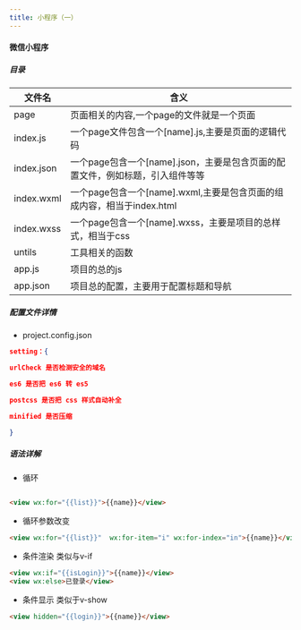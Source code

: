 ```yaml
---
title: 小程序（一）
---
```


#### 微信小程序


##### 目录

|文件名| 含义|
|-----|------|
|page|页面相关的内容,一个page的文件就是一个页面|
|index.js|一个page文件包含一个[name].js,主要是页面的逻辑代码|
|index.json|一个page包含一个[name].json，主要是包含页面的配置文件，例如标题，引入组件等等|
|index.wxml|一个page包含一个[name].wxml,主要是包含页面的组成内容，相当于index.html|
|index.wxss|一个page包含一个[name].wxss，主要是项目的总样式，相当于css|
|untils|工具相关的函数|
|app.js|项目的总的js|
|app.json|项目总的配置，主要用于配置标题和导航|

##### 配置文件详情


* project.config.json

```json
setting：{

urlCheck 是否检测安全的域名

es6 是否把 es6 转 es5

postcss 是否把 css 样式自动补全

minified 是否压缩

}

```

##### 语法详解

* 循环

```html

<view wx:for="{{list}}">{{name}}</view>

```

* 循环参数改变

```html
<view wx:for="{{list}}"  wx:for-item="i" wx:for-index="in">{{name}}</view>
```

* 条件渲染
类似与v-if

```html
<view wx:if="{{isLogin}}">{{name}}</view>
<view wx:else>已登录</view>
```

* 条件显示
类似于v-show

```html
<view hidden="{{login}}">{{name}}</view>
```